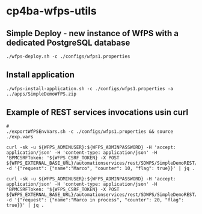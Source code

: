 # cp4ba-wfps-utils


## Simple Deploy - new instance of WfPS with a dedicated PostgreSQL database
```
./wfps-deploy.sh -c ./configs/wfps1.properties
```

## Install application
```
./wfps-install-application.sh -c ./configs/wfps1.properties -a ../apps/SimpleDemoWfPS.zip
```

## Example of REST services invocations usin curl
```
# 
./exportWfPSEnvVars.sh -c ./configs/wfps1.properties && source ./exp.vars

curl -sk -u ${WFPS_ADMINUSER}:${WFPS_ADMINPASSWORD} -H 'accept: application/json' -H 'content-type: application/json' -H 'BPMCSRFToken: '${WFPS_CSRF_TOKEN} -X POST ${WFPS_EXTERNAL_BASE_URL}/automationservices/rest/SDWPS/SimpleDemoREST/startService -d '{"request": {"name":"Marco", "counter": 10, "flag": true}}' | jq .

curl -sk -u ${WFPS_ADMINUSER}:${WFPS_ADMINPASSWORD} -H 'accept: application/json' -H 'content-type: application/json' -H 'BPMCSRFToken: '${WFPS_CSRF_TOKEN} -X POST ${WFPS_EXTERNAL_BASE_URL}/automationservices/rest/SDWPS/SimpleDemoREST/startProcess -d '{"request": {"name":"Marco in process", "counter": 20, "flag": true}}' | jq .
```
